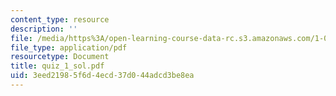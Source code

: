 ```yaml
---
content_type: resource
description: ''
file: /media/https%3A/open-learning-course-data-rc.s3.amazonaws.com/1-051-structural-engineering-design-fall-2003/3eed21985f6d4ecd37d044adcd3be8ea_quiz_1_sol.pdf
file_type: application/pdf
resourcetype: Document
title: quiz_1_sol.pdf
uid: 3eed2198-5f6d-4ecd-37d0-44adcd3be8ea
---
```

